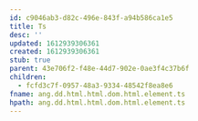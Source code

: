 ```yaml
---
id: c9046ab3-d82c-496e-843f-a94b586ca1e5
title: Ts
desc: ''
updated: 1612939306361
created: 1612939306361
stub: true
parent: 43e706f2-f48e-44d7-902e-0ae3f4c37b6f
children:
  - fcfd3c7f-0957-48a3-9334-48542f8ea8e6
fname: ang.dd.html.html.dom.html.element.ts
hpath: ang.dd.html.html.dom.html.element.ts
---
```



